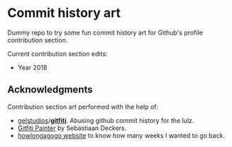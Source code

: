 # Commit history art
Dummy repo to try some fun commit history art for Github's profile contribution section.

Current contribution section edits:

 * Year 2018



## Acknowledgments

Contribution section art performed with the help of:

- [gelstudios](https://github.com/gelstudios)/**[gitfiti](https://github.com/gelstudios/gitfiti)**. Abusing github commit history for the lulz.
- [Gitfiti Painter](https://codepen.io/sebdeckers/pen/vOXeKV) by Sebastiaan Deckers.
- [howlongagogo website](https://howlongagogo.com/) to know how  many weeks I wanted to go back.
